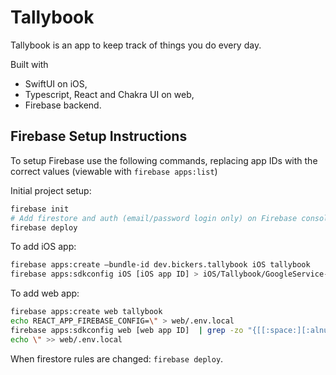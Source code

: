 # Tallybook
Tallybook is an app to keep track of things you do every day.

Built with
- SwiftUI on iOS,
- Typescript, React and Chakra UI on web,
- Firebase backend.

## Firebase Setup Instructions
To setup Firebase use the following commands, replacing app IDs with the correct values (viewable with `firebase apps:list`)

Initial project setup:
```bash
firebase init
# Add firestore and auth (email/password login only) on Firebase console
firebase deploy
```

To add iOS app:
```bash
firebase apps:create —bundle-id dev.bickers.tallybook iOS tallybook
firebase apps:sdkconfig iOS [iOS app ID] > iOS/Tallybook/GoogleService-Info.plist
```

To add web app:
```bash
firebase apps:create web tallybook
echo REACT_APP_FIREBASE_CONFIG=\" > web/.env.local
firebase apps:sdkconfig web [web app ID]  | grep -zo "{[[:space:][:alnum:]:\",.-]*}"  | tr -d '\n' >> web/.env
echo \" >> web/.env.local
```

When firestore rules are changed: `firebase deploy`.